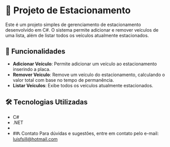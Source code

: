 # 🚗 Projeto de Estacionamento

Este é um projeto simples de gerenciamento de estacionamento desenvolvido em C#. O sistema permite adicionar e remover veículos de uma lista, além de listar todos os veículos atualmente estacionados.

## 🎯 Funcionalidades

- **Adicionar Veículo**: Permite adicionar um veículo ao estacionamento inserindo a placa.
- **Remover Veículo**: Remove um veículo do estacionamento, calculando o valor total com base no tempo de permanência.
- **Listar Veículos**: Exibe todos os veículos atualmente estacionados.

## 🛠️ Tecnologias Utilizadas

- C#
- .NET
- 
- ##📞 Contato
Para dúvidas e sugestões, entre em contato pelo e-mail: luisfsill@hotmail.com
